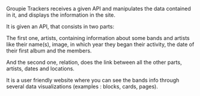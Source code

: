 Groupie Trackers receives a given API and manipulates the data contained in it, and displays the information in the site.

It is given an API, that consists in two parts:

The first one, artists, containing information about some bands and artists like their name(s), image, in which year they began their activity, the date of their first album and the members.

And the second one, relation, does the link between all the other parts, artists, dates and locations.

It is a user friendly website where you can see the bands info through several data visualizations (examples : blocks, cards, pages).